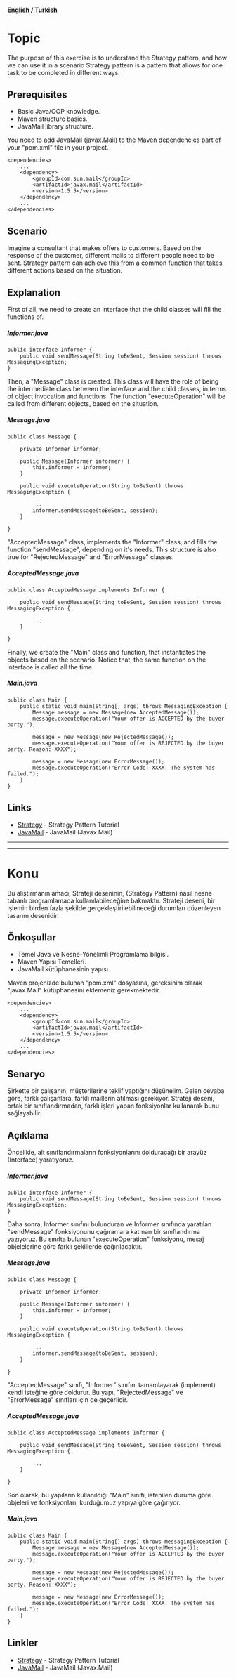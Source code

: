 #### [English](#topic) / [Turkish](#konu)
# Topic

The purpose of this exercise is to understand the Strategy pattern, and how we can use it in a scenario
Strategy pattern is a pattern that allows for one task to be completed in different ways.

## Prerequisites

*   Basic Java/OOP knowledge.
*	Maven structure basics.
*   JavaMail library structure.

You need to add JavaMail (javax.Mail) to the Maven dependencies part of your "pom.xml" file in your project.

```
<dependencies>
    ...
    <dependency>
		<groupId>com.sun.mail</groupId>
		<artifactId>javax.mail</artifactId>
		<version>1.5.5</version>
	</dependency>
    ...
</dependencies>
```

## Scenario

Imagine a consultant that makes offers to customers.
Based on the response of the customer, different mails to different people need to be sent.
Strategy pattern can achieve this from a common function that takes different actions based on the situation.

## Explanation

First of all, we need to create an interface that the child classes will fill the functions of.

##### Informer.java
```
public interface Informer {
	public void sendMessage(String toBeSent, Session session) throws MessagingException;
}
```

Then, a "Message" class is created. This class will have the role of being the intermediate class between the interface and
the child classes, in terms of object invocation and functions. The function "executeOperation" will be called from different
objects, based on the situation.

##### Message.java
```
public class Message {

    private Informer informer;

	public Message(Informer informer) {
		this.informer = informer;
	}

	public void executeOperation(String toBeSent) throws MessagingException {
		
        ...
        informer.sendMessage(toBeSent, session);
    }
    
}
```

"AcceptedMessage" class, implements the "Informer" class, and fills the function "sendMessage", depending on it's needs.
This structure is also true for "RejectedMessage" and "ErrorMessage" classes.

##### AcceptedMessage.java
```
public class AcceptedMessage implements Informer {

	public void sendMessage(String toBeSent, Session session) throws MessagingException {
		
        ...
	}

}
```

Finally, we create the "Main" class and function, that instantiates the objects based on the scenario.
Notice that, the same function on the interface is called all the time.

##### Main.java
```
public class Main {
	public static void main(String[] args) throws MessagingException {
		Message message = new Message(new AcceptedMessage());
		message.executeOperation("Your offer is ACCEPTED by the buyer party.");
		
		message = new Message(new RejectedMessage());
		message.executeOperation("Your offer is REJECTED by the buyer party. Reason: XXXX");
		
		message = new Message(new ErrorMessage());
		message.executeOperation("Error Code: XXXX. The system has failed.");
	}
}

```

## Links

* [Strategy](https://www.tutorialspoint.com/design_pattern/strategy_pattern.htm) - Strategy Pattern Tutorial
* [JavaMail](https://docs.oracle.com/javaee/7/api/javax/mail/package-summary.html) - JavaMail (Javax.Mail)

---
---

# Konu

Bu alıştırmanın amacı, Strateji deseninin, (Strategy Pattern) nasıl nesne tabanlı programlamada kullanılabileceğine bakmaktır.
Strateji deseni, bir işlemin birden fazla şekilde gerçekleştirilebilineceği durumları düzenleyen tasarım desenidir.

## Önkoşullar

*   Temel Java ve Nesne-Yönelimli Programlama bilgisi.
*	Maven Yapısı Temelleri.
*   JavaMail kütüphanesinin yapısı.

Maven projenizde bulunan "pom.xml" dosyasına, gereksinim olarak "javax.Mail" kütüphanesini eklemeniz gerekmektedir.

```
<dependencies>
    ...
    <dependency>
		<groupId>com.sun.mail</groupId>
		<artifactId>javax.mail</artifactId>
		<version>1.5.5</version>
	</dependency>
    ...
</dependencies>
```

## Senaryo

Şirkette bir çalışanın, müşterilerine teklif yaptığını düşünelim.
Gelen cevaba göre, farklı çalışanlara, farklı maillerin atılması gerekiyor.
Strateji deseni, ortak bir sınıflandırmadan, farklı işleri yapan fonksiyonlar kullanarak bunu sağlayabilir.

## Açıklama

Öncelikle, alt sınıflandırmaların fonksiyonlarını dolduracağı bir arayüz (Interface) yaratıyoruz.

##### Informer.java
```
public interface Informer {
	public void sendMessage(String toBeSent, Session session) throws MessagingException;
}
```

Daha sonra, Informer sınıfını bulunduran ve Informer sınıfında yaratılan "sendMessage" fonksiyonunu çağıran ara katman
bir sınıflandırma yazıyoruz. Bu sınıfta bulunan "executeOperation" fonksiyonu, mesaj objelelerine göre farklı şekillerde
çağırılacaktır.

##### Message.java
```
public class Message {

    private Informer informer;

	public Message(Informer informer) {
		this.informer = informer;
	}

	public void executeOperation(String toBeSent) throws MessagingException {
		
        ...
        informer.sendMessage(toBeSent, session);
    }
    
}
```

"AcceptedMessage" sınıfı, "Informer" sınıfını tamamlayarak (implement) kendi isteğine göre doldurur.
Bu yapı, "RejectedMessage" ve "ErrorMessage" sınıfları için de geçerlidir.

##### AcceptedMessage.java
```
public class AcceptedMessage implements Informer {

	public void sendMessage(String toBeSent, Session session) throws MessagingException {
		
        ...
	}

}
```

Son olarak, bu yapıların kullanıldığı "Main" sınıfı, istenilen duruma göre objeleri ve fonksiyonları,
kurduğumuz yapıya göre çağırıyor.

##### Main.java
```
public class Main {
	public static void main(String[] args) throws MessagingException {
		Message message = new Message(new AcceptedMessage());
		message.executeOperation("Your offer is ACCEPTED by the buyer party.");
		
		message = new Message(new RejectedMessage());
		message.executeOperation("Your offer is REJECTED by the buyer party. Reason: XXXX");
		
		message = new Message(new ErrorMessage());
		message.executeOperation("Error Code: XXXX. The system has failed.");
	}
}

```

## Linkler

* [Strategy](https://www.tutorialspoint.com/design_pattern/strategy_pattern.htm) - Strategy Pattern Tutorial
* [JavaMail](https://docs.oracle.com/javaee/7/api/javax/mail/package-summary.html) - JavaMail (Javax.Mail)